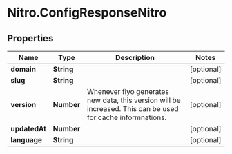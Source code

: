 # Nitro.ConfigResponseNitro

## Properties

Name | Type | Description | Notes
------------ | ------------- | ------------- | -------------
**domain** | **String** |  | [optional] 
**slug** | **String** |  | [optional] 
**version** | **Number** | Whenever flyo generates new data, this version will be increased. This can be used for cache informnations. | [optional] 
**updatedAt** | **Number** |  | [optional] 
**language** | **String** |  | [optional] 


